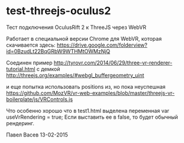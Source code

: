 # test-threejs-oculus2
Тест подключения OculusRift 2 к ThreeJS через WebVR

Работает в специальной версии Chrome для WebVR, которая скачивается здесь:
https://drive.google.com/folderview?id=0BzudLt22BqGRbW9WTHMtOWMzNjQ

Соединен пример http://tyrovr.com/2014/06/29/three-vr-renderer-tutorial.html
с демкой http://threejs.org/examples/#webgl_buffergeometry_uint

и еще попытка использовать positions из, но пока неуспешная
https://github.com/MozVR/vr-web-examples/blob/master/threejs-vr-boilerplate/js/VRControls.js

Что особенно хорошо что в test1.html выделена переменная
var useVrRendering = true;
Если выставить ее в false, то будет обычный рендеринг.

Павел Васев 13-02-2015



